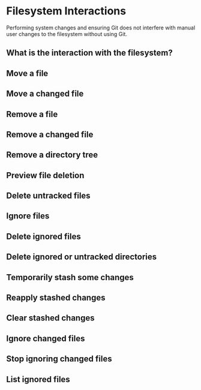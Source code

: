 # Filesystem Interactions
Performing system changes and ensuring Git does not interfere with manual user changes to the filesystem without using Git.

## What is the interaction with the filesystem?

## Move a file

## Move a changed file

## Remove a file

## Remove a changed file

## Remove a directory tree

## Preview file deletion

## Delete untracked files

## Ignore files

## Delete ignored files

## Delete ignored or untracked directories

## Temporarily stash some changes

## Reapply stashed changes

## Clear stashed changes

## Ignore changed files

## Stop ignoring changed files

## List ignored files
